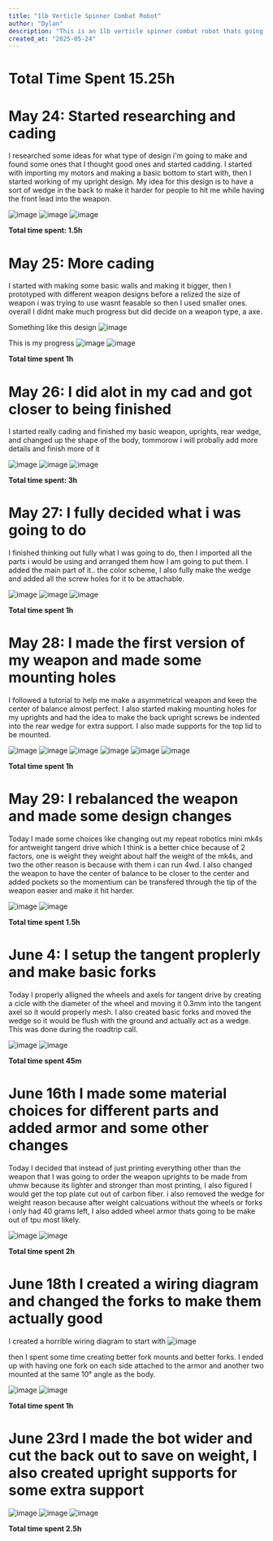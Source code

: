 ```yaml
---
title: "1lb Verticle Spinner Combat Robot"
author: "Dylan"
description: "This is an 1lb verticle spinner combat robot thats going to be named kit"
created_at: "2025-05-24"
---
```


# Total Time Spent 15.25h

# May 24: Started researching and cading

I researched some ideas for what type of design i'm going to make and found some ones that I thought good ones and started cadding. I started with importing my motors and making a basic bottom to start with, then I started working of my upright design.
My idea for this design is to have a sort of wedge in the back to make it harder for people to hit me while having the front lead into the weapon.

![image](https://github.com/user-attachments/assets/4080938f-a91c-4b55-809f-db00a01ce204)
![image](https://github.com/user-attachments/assets/3e491aac-6e6d-4c74-a218-c6429e72370c)
![image](https://github.com/user-attachments/assets/09a2e9f7-79dd-4353-9861-bf73bd8b9a50)

**Total time spent: 1.5h**

# May 25: More cading 

I started with making some basic walls and making it bigger, then I prototyped with different weapon designs before a relized the size of weapon i was trying to use wasnt feasable so then I used smaller ones. overall I didnt make much progress but did decide on a weapon type, a axe.

Something like this design
![image](https://github.com/user-attachments/assets/3b18aa12-cd9d-4d5d-bd44-daa16449c545)

This is my progress
![image](https://github.com/user-attachments/assets/aa817fff-ac6a-419b-abff-2e0a048b3502)
![image](https://github.com/user-attachments/assets/e5f547b5-c9d6-495c-bac3-b53679a13eb3)

**Total time spent 1h**

# May 26: I did alot in my cad and got closer to being finished

I started really cading and finished my basic weapon, uprights, rear wedge, and changed up the shape of the body, tommorow i will probally add more details and finish more of it

![image](https://github.com/user-attachments/assets/f19169e9-72d8-436d-b07c-3cd16624d5ef)
![image](https://github.com/user-attachments/assets/34ca63b4-9d91-43c9-bb7d-45203e836cb2)
![image](https://github.com/user-attachments/assets/11cc6028-c22f-49b2-87dc-e4604c987c14)

**Total time spent: 3h**

# May 27: I fully decided what i was going to do

I finished thinking out fully what I was going to do, then I imported all the parts i would be using and arranged them how I am going to put them. I added the main part of it.. the color scheme, I also fully make the wedge and added all the screw holes for it to be attachable.

![image](https://github.com/user-attachments/assets/33aff634-cb6f-440f-afc1-db74d4b4bd8d)
![image](https://github.com/user-attachments/assets/e1ba2209-9bda-4023-9c63-2926b790da5a)
![image](https://github.com/user-attachments/assets/105ac026-ef42-40c7-97c3-2dc037fd8912)

**Total time spent 1h**

# May 28: I made the first version of my weapon and made some mounting holes

I followed a tutorial to help me make a asymmetrical weapon and keep the center of balance almost perfect. I also started making mounting holes for my uprights and had the idea to make the back upright screws be indented into the rear wedge for extra support. I also made supports for the top lid to be mounted.

![image](https://github.com/user-attachments/assets/09366cf5-5ede-4e55-b546-82cc080b67ba)
![image](https://github.com/user-attachments/assets/a153f971-7b19-40ab-a2fd-b5634446760c)
![image](https://github.com/user-attachments/assets/a5746056-9073-4f6b-bd3f-89f7a133758d)
![image](https://github.com/user-attachments/assets/6754b473-831d-44db-8bc9-60f7a3e80cbf)
![image](https://github.com/user-attachments/assets/1da40615-6a5c-4b4b-b208-d2f435c7b6e4)
![image](https://github.com/user-attachments/assets/f1251653-6a6a-4ff0-b3e1-8650af734561)

**Total time spent 1h**

# May 29: I rebalanced the weapon and made some design changes

Today I made some choices like changing out my repeat robotics mini mk4s for antweight tangent drive which I think is a better chice because of 2 factors, one is weight they weight about half the weight of the mk4s, and two the other reason is because with them i can run 4wd. I also changed the weapon to have the center of balance to be closer to the center and added pockets so the momentium can be transfered through the tip of the weapon easier and make it hit harder.

![image](https://github.com/user-attachments/assets/ef8abbad-b5e7-40a1-a055-d8a989767a3e)
![image](https://github.com/user-attachments/assets/283cde40-934d-4a37-954c-879981d4ff79)

**Total time spent 1.5h**

# June 4: I setup the tangent proplerly and make basic forks

Today I properly alligned the wheels and axels for tangent drive by creating a cicle with the diameter of the wheel and moving it 0.3mm into the tangent axel so it would properly mesh. I also created basic forks and moved the wedge so it would be flush with the ground and actually act as a wedge. This was done during the roadtrip call.

![image](https://github.com/user-attachments/assets/89698c80-574d-47d1-89d6-13163a592648)
![image](https://github.com/user-attachments/assets/148a5f54-4b71-434d-b4a4-abc62e71cdfe)

**Total time spent 45m**

# June 16th I made some material choices for different parts and added armor and some other changes

Today I decided that instead of just printing everything other than the weapon that I was going to order the weapon uprights to be made from uhmw because its lighter and stronger than most printing, I also figured I would get the top plate cut out of carbon fiber. i also removed the wedge for weight reason because after weight calcuations without the wheels or forks i only had 40 grams left, I also added wheel armor thats going to be make out of tpu most likely.

![image](https://github.com/user-attachments/assets/76b68a01-8baf-42eb-9270-09665d6bca7b)
![image](https://github.com/user-attachments/assets/b3b2e57b-7f3c-4209-89db-0979c770db31)

**Total time spent 2h**

# June 18th I created a wiring diagram and changed the forks to make them actually good

I created a horrible wiring diagram to start with 
![image](https://github.com/user-attachments/assets/489cbab6-a527-4346-a347-b1885bde454d)

then I spent some time creating better fork mounts and better forks. I ended up with having one fork on each side attached to the armor and another two mounted at the same 10° angle as the body.

![image](https://github.com/user-attachments/assets/5319a7f3-c464-4d32-9264-356c090df354)
![image](https://github.com/user-attachments/assets/870794ed-071f-486f-aa08-e1fe73bd0b4c)

**Total time spent 1h**

# June 23rd I made the bot wider and cut the back out to save on weight, I also created upright supports for some extra support

![image](https://github.com/user-attachments/assets/f5965991-63ad-45a8-afdd-1c1fcbeae7cd)
![image](https://github.com/user-attachments/assets/979e5637-86ce-4cd1-a813-15ce4a4a6ed3)
![image](https://github.com/user-attachments/assets/c8ef30e6-4de1-4c8b-b81b-994fb8fd9afe)

**Total time spent 2.5h** 

